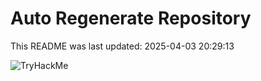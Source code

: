 # Auto Regenerate Repository

This README was last updated: 2025-04-03 20:29:13

 ![TryHackMe](https://tryhackme.com/badge/533634)